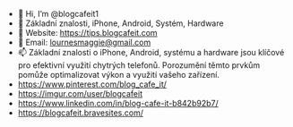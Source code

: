 - 👋 Hi, I’m @blogcafeit1
- 👀 Základní znalosti, iPhone, Android, Systém, Hardware
- 🌱 Website: https://tips.blogcafeit.com
- 💞️ Email: lournesmaggie@gmail.com
- 📫 Základní znalosti o iPhone, Android, systému a hardware jsou klíčové pro efektivní využití chytrých telefonů. Porozumění těmto prvkům pomůže optimalizovat výkon a využití vašeho zařízení.
- https://www.pinterest.com/blog_cafe_it/
- https://imgur.com/user/blogcafeit
- https://www.linkedin.com/in/blog-cafe-it-b842b92b7/
- https://blogcafeit.bravesites.com/

<!---
blogcafeit1/blogcafeit1 is a ✨ special ✨ repository because its `README.md` (this file) appears on your GitHub profile.
You can click the Preview link to take a look at your changes.
--->
